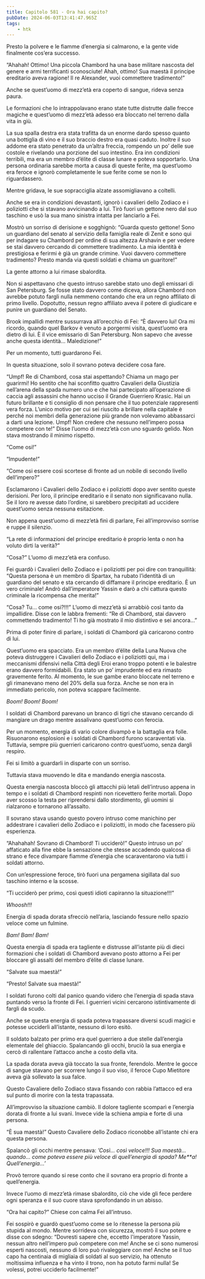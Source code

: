 ```yaml
---
title: Capitolo 581 - Ora hai capito?
pubDate: 2024-06-03T13:41:47.965Z
tags:
    - htk
---
```


Presto la polvere e le fiamme d’energia si calmarono, e la gente vide finalmente cos’era successo.

“Ahahah! Ottimo! Una piccola Chambord ha una base militare nascosta del genere e armi terrificanti sconosciute! Ahah, ottimo! Sua maestà il principe ereditario aveva ragione! Il re Alexander, vuoi commettere tradimento!”

Anche se quest’uomo di mezz’età era coperto di sangue, rideva senza paura.

Le formazioni che lo intrappolavano erano state tutte distrutte dalle frecce magiche e quest’uomo di mezz’età adesso era bloccato nel terreno dalla vita in giù.

La sua spalla destra era stata trafitta da un enorme dardo spesso quanto una bottiglia di vino e il suo braccio destro era quasi caduto. Inoltre il suo addome era stato penetrato da un’altra freccia, rompendo un po’ delle sue costole e rivelando una porzione del suo intestino. Era inn condizioni terribili, ma era un membro d’élite di classe lunare e poteva sopportarlo. Una persona ordinaria sarebbe morta a causa di queste ferite, ma quest’uomo era feroce e ignorò completamente le sue ferite come se non lo riguardassero.

Mentre gridava, le sue sopracciglia alzate assomigliavano a coltelli.

Anche se era in condizioni devastanti, ignorò i cavalieri dello Zodiaco e i poliziotti che si stavano avvicinando a lui. Tirò fuori un gettone nero dal suo taschino e usò la sua mano sinistra intatta per lanciarlo a Fei.

Mostrò un sorriso di derisione e sogghignò: “Guarda questo gettone! Sono un guardiano del senato al servizio della famiglia reale di Zenit e sono qui per indagare su Chambord per ordine di sua altezza Arshavin e per vedere se stai davvero cercando di commettere tradimento. La mia identità è prestigiosa e ferirmi è già un grande crimine. Vuoi davvero commettere tradimento? Presto manda via questi soldati e chiama un guaritore!”

La gente attorno a lui rimase sbalordita.

Non si aspettavano che questo intruso sarebbe stato uno degli emissari di San Petersburg. Se fosse stato davvero come diceva, allora Chambord non avrebbe potuto fargli nulla nemmeno contando che era un regno affiliato di primo livello. Dopotutto, nessun regno affiliato aveva il potere di giudicare e punire un guardiano del Senato.

Brook impallidì mentre sussurrava all’orecchio di Fei: “È davvero lui! Ora mi ricordo, quando quel Barkov è venuto a porgermi visita, quest’uomo era dietro di lui. È il vice emissario di San Petersburg. Non sapevo che avesse anche questa identità… Maledizione!”

Per un momento, tutti guardarono Fei.

In questa situazione, solo il sovrano poteva decidere cosa fare.

“Umpf! Re di Chambord, cosa stai aspettando? Chiama un mago per guarirmi! Ho sentito che hai sconfitto quattro Cavalieri della Giustizia nell’arena della spada numero uno e che hai partecipato all’operazione di caccia agli assassini che hanno ucciso il Grande Guerriero Krasic. Hai un futuro brillante e ti consiglio di non pensare che il tuo potenziale rappresenti vera forza. L’unico motivo per cui sei riuscito a brillare nella capitale è perché noi membri della generazione più grande non volevamo abbassarci a darti una lezione. Umpf! Non credere che nessuno nell’impero possa competere con te!” Disse l’uomo di mezz’età con uno sguardo gelido. Non stava mostrando il minimo rispetto.

“Come osi!”

“Impudente!”

“Come osi essere così scortese di fronte ad un nobile di secondo livello dell’impero?”

Esclamarono i Cavalieri dello Zodiaco e i poliziotti dopo aver sentito queste derisioni. Per loro, il principe ereditario e il senato non significavano nulla. Se il loro re avesse dato l’ordine, si sarebbero precipitati ad uccidere quest’uomo senza nessuna esitazione.

Non appena quest’uomo di mezz’età finì di parlare, Fei all’improvviso sorrise e ruppe il silenzio.

“La rete di informazioni del principe ereditario è proprio lenta o non ha voluto dirti la verità?”

“Cosa?” L’uomo di mezz’età era confuso.

Fei guardò i Cavalieri dello Zodiaco e i poliziotti per poi dire con tranquillità: “Questa persona è un membro di Spartax, ha rubato l’identità di un guardiano del senato e sta cercando di diffamare il principe ereditario. È un vero criminale! Andrò dall’imperatore Yassin e darò a chi cattura questo criminale la ricompensa che merita!”

“Cosa? Tu… come osi?!!!” L’uomo di mezz’età si arrabbiò così tanto da impallidire. Disse con le labbra frementi: “Re di Chambord, stai davvero commettendo tradimento! Ti ho già mostrato il mio distintivo e sei ancora…”

Prima di poter finire di parlare, i soldati di Chambord già caricarono contro di lui.

Quest’uomo era spacciato. Era un membro d’élite della Luna Nuova che poteva distruggere i Cavalieri dello Zodiaco e i poliziotti qui, ma i meccanismi difensivi nella Città degli Eroi erano troppo potenti e le balestre erano davvero formidabili. Era stato un po’ imprudente ed era rimasto gravemente ferito. Al momento, le sue gambe erano bloccate nel terreno e gli rimanevano meno del 20% della sua forza. Anche se non era in immediato pericolo, non poteva scappare facilmente.

<em>Boom! Boom! Boom!</em>

I soldati di Chambord parevano un branco di tigri che stavano cercando di mangiare un drago mentre assalivano quest’uomo con ferocia.

Per un momento, energia di vario colore divampò e la battaglia era folle. Risuonarono esplosioni e i soldati di Chambord furono scaraventati via. Tuttavia, sempre più guerrieri caricarono contro quest’uomo, senza dargli respiro.

Fei si limitò a guardarli in disparte con un sorriso.

Tuttavia stava muovendo le dita e mandando energia nascosta.

Questa energia nascosta bloccò gli attacchi più letali dell’intruso appena in tempo e i soldati di Chambord respinti non ricevettero ferite mortali. Dopo aver scosso la testa per riprendersi dallo stordimento, gli uomini si rialzarono e tornarono all’assalto.

Il sovrano stava usando questo povero intruso come manichino per addestrare i cavalieri dello Zodiaco e i poliziotti, in modo che facessero più esperienza.

“Ahahahah! Sovrano di Chambord! Ti ucciderò!” Questo intruso un po’ affaticato alla fine ebbe la sensazione che stesse accadendo qualcosa di strano e fece divampare fiamme d’energia che scaraventarono via tutti i soldati attorno.

Con un’espressione feroce, tirò fuori una pergamena sigillata dal suo taschino interno e la scosse.

“Ti ucciderò per primo, così questi idioti capiranno la situazione!!!”

<em>Whoosh!!!</em>

Energia di spada dorata sfrecciò nell’aria, lasciando fessure nello spazio veloce come un fulmine.

<em>Bam! Bam! Bam!</em>

Questa energia di spada era tagliente e distrusse all’istante più di dieci formazioni che i soldati di Chambord avevano posto attorno a Fei per bloccare gli assalti del membro d’élite di classe lunare.

“Salvate sua maestà!”

“Presto! Salvate sua maestà!”

I soldati furono colti dal panico quando videro che l’energia di spada stava puntando verso la fronte di Fei. I guerrieri vicini cercarono istintivamente di fargli da scudo.

Anche se questa energia di spada poteva trapassare diversi scudi magici e potesse ucciderli all’istante, nessuno di loro esitò.

Il soldato balzato per primo era quel guerriero a due stelle dall’energia elementale del ghiaccio. Spalancando gli occhi, bruciò la sua energia e cercò di rallentare l’attacco anche a costo della vita.

La spada dorata aveva già toccato la sua fronte, ferendolo. Mentre le gocce di sangue stavano per scorrere lungo il suo viso, il feroce Cupo Mietitore aveva già sollevato la sua falce.

Questo Cavaliere dello Zodiaco stava fissando con rabbia l’attacco ed era sul punto di morire con la testa trapassata.

All’improvviso la situazione cambiò. Il dolore tagliente scomparì e l’energia dorata di fronte a lui svanì. Invece vide la schiena ampia e forte di una persona.

“È sua maestà!” Questo Cavaliere dello Zodiaco riconobbe all’istante chi era questa persona.

Spalancò gli occhi mentre pensava: <em>’Così… così veloce!!! Sua maestà… quando… come poteva essere più veloce di quell’energia di spada? Me**a! Quell’energia…’</em>

Provò terrore quando si rese conto che il sovrano era proprio di fronte a quell’energia.

Invece l’uomo di mezz’età rimase sbalordito, ciò che vide gli fece perdere ogni speranza e il suo cuore stava sprofondando in un abisso.

“Ora hai capito?” Chiese con calma Fei all’intruso.

Fei sospirò e guardò quest’uomo come se lo ritenesse la persona più stupida al mondo. Mentre sorrideva con sicurezza, mostrò il suo potere e disse con sdegno: “Dovresti sapere che, eccetto l'imperatore Yassin, nessun altro nell’impero può competere con me! Anche se ci sono numerosi esperti nascosti, nessuno di loro può rivaleggiare con me! Anche se il tuo capo ha centinaia di migliaia di soldati al suo servizio, ha ottenuto moltissima influenza e ha vinto il trono, non ha potuto farmi nulla! Se volessi, potrei ucciderlo facilmente!”



